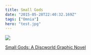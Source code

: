```yaml
---
title: Small Gods
date: "2015-05-28T22:40:32.169Z"
tags: ["Omnia"]
hero: "test.jpg"
---
```


<a target="_blank"  href="https://www.amazon.com/gp/product/0857522965/ref=as_li_tl?ie=UTF8&camp=1789&creative=9325&creativeASIN=0857522965&linkCode=as2&tag=onionblossom-20&linkId=eeeb5797a6d2be81c4083d6d87cdd439"><img border="0" src="//ws-na.amazon-adsystem.com/widgets/q?_encoding=UTF8&MarketPlace=US&ASIN=0857522965&ServiceVersion=20070822&ID=AsinImage&WS=1&Format=_SL250_&tag=onionblossom-20" ></a><img src="//ir-na.amazon-adsystem.com/e/ir?t=onionblossom-20&l=am2&o=1&a=0857522965" width="1" height="1" border="0" alt="" style="border:none !important; margin:0px !important;" />

<a target="_blank" href="https://www.amazon.com/gp/product/0857522965/ref=as_li_tl?ie=UTF8&camp=1789&creative=9325&creativeASIN=0857522965&linkCode=as2&tag=onionblossom-20&linkId=7b115e8873355dbc430b3f679e33a7a4">Small Gods: A Discworld Graphic Novel</a><img src="//ir-na.amazon-adsystem.com/e/ir?t=onionblossom-20&l=am2&o=1&a=0857522965" width="1" height="1" border="0" alt="" style="border:none !important; margin:0px !important;" />
